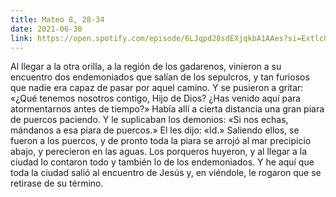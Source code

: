 ```yaml
---
title: Mateo 8, 28-34
date: 2021-06-30
link: https://open.spotify.com/episode/6LJqpd28sdEXjqkbA1AAes?si=ExtlcUkqS6eNc6da6-Q7tA&utm_source=copy-link&dl_branch=1
---
```

Al llegar a la otra orilla, a la región de los gadarenos, vinieron a su encuentro dos endemoniados que salían de los sepulcros, y tan furiosos que nadie era capaz de pasar por aquel camino. Y se pusieron a gritar: «¿Qué tenemos nosotros contigo, Hijo de Dios? ¿Has venido aquí para atormentarnos antes de tiempo?» Había allí a cierta distancia una gran piara de puercos paciendo. Y le suplicaban los demonios: «Si nos echas, mándanos a esa piara de puercos.» El les dijo: «Id.» Saliendo ellos, se fueron a los puercos, y de pronto toda la piara se arrojó al mar precipicio abajo, y perecieron en las aguas. Los porqueros huyeron, y al llegar a la ciudad lo contaron todo y también lo de los endemoniados. Y he aquí que toda la ciudad salió al encuentro de Jesús y, en viéndole, le rogaron que se retirase de su término.